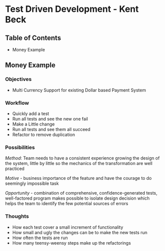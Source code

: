 # Test Driven Development - Kent Beck

## Table of Contents

- Money Example


## Money Example

### Objectives

- Multi Currency Support for existing Dollar based Payment System

### Workflow

- Quickly add a test
- Run all tests  and see the new one  fail
- Make a Little change
- Run all tests and see them all succeed
- Refactor to remove duplication
 
### Possibilities

*Method*: Team needs to have a consistent experience growing the design of the system, little by little so the mechanics of the transformation are well practiced

*Motive* - business importance of  the feature and have the courage to do seemingly impossible task

*Opportunity* - combination of comprehensive, confidence-generated tests, well-factored program makes possible to isolate design decision which helps the team to identify the few potential sources of errors 
 
### Thoughts
- How each test  cover a small increment of functionality
- How small and ugly the changes can be to make the new tests run
- How often the tests are run
- How many teensy-weensy steps make up the refactorings
